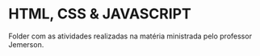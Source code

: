 # HTML, CSS & JAVASCRIPT
Folder com as atividades realizadas na matéria ministrada pelo professor Jemerson.